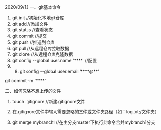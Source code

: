 2020/09/12
一、git基本命令
1. git init         //初始化本地git仓库
2. git add <file>   //添加文件
3. git status       //查看状态
4. git commit       //提交
5. git push         //推送到仓库
6. git pull         //从远程仓库拉取数据
7. git clone        //从远程仓库克隆数据
8. git config --global user.name '****'        //配置
9. 8. git config --global user.email '****@**'

git commit -m '****'

二、如何忽略不想上传的文件
1. touch .gitignore   //新建.gitignore文件
2. 在.gitignore文件中输入需要忽略的文件或文件夹路径（如：log.txt;/文件夹）




5. git merge mybranch1 //在主分支master下执行此命令合并mybranch1分支
